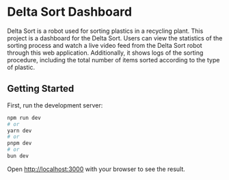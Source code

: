 # Delta Sort Dashboard

Delta Sort is a robot used for sorting plastics in a recycling plant.
This project is a dashboard for the Delta Sort. Users can view the statistics of the sorting process and watch a live video feed from the Delta Sort robot through this web application. Additionally, it shows logs of the sorting procedure, including the total number of items sorted according to the type of plastic.

## Getting Started

First, run the development server:

```bash
npm run dev
# or
yarn dev
# or
pnpm dev
# or
bun dev
```

Open [http://localhost:3000](http://localhost:3000) with your browser to see the result.
